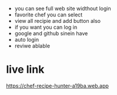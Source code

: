* you can see full web site widthout login
* favorite chef you  can select
* view all recipie and add button also
* if you want you can log in
* google and github sinein have
* auto login 
* reviwe ablable

# live link
https://chef-recipe-hunter-a19ba.web.app
